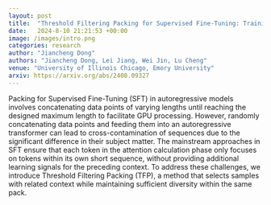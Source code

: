 ```yaml
---
layout: post
title:  "Threshold Filtering Packing for Supervised Fine-Tuning: Training Related Samples within Packs"
date:   2024-8-10 21:21:53 +00:00
image: /images/intro.png
categories: research
author: "Jiancheng Dong"
authors: "Jiancheng Dong, Lei Jiang, Wei Jin, Lu Cheng"
venue: "University of Illinois Chicago, Emory University"
arxiv: https://arxiv.org/abs/2408.09327
---
```

Packing for Supervised Fine-Tuning (SFT) in autoregressive models involves concatenating data points of varying lengths until reaching the designed maximum length to facilitate GPU processing. However, randomly concatenating data points and feeding them into an autoregressive transformer can lead to cross-contamination of sequences due to the significant difference in their subject matter. The mainstream approaches in SFT ensure that each token in the attention calculation phase only focuses on tokens within its own short sequence, without providing additional learning signals for the preceding context. To address these challenges, we introduce Threshold Filtering Packing (TFP), a method that selects samples with related context while maintaining sufficient diversity within the same pack.